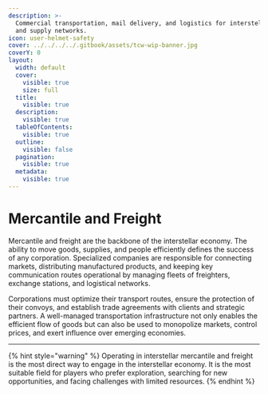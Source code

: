 ```yaml
---
description: >-
  Commercial transportation, mail delivery, and logistics for interstellar trade
  and supply networks.
icon: user-helmet-safety
cover: ../../../../.gitbook/assets/tcw-wip-banner.jpg
coverY: 0
layout:
  width: default
  cover:
    visible: true
    size: full
  title:
    visible: true
  description:
    visible: true
  tableOfContents:
    visible: true
  outline:
    visible: false
  pagination:
    visible: true
  metadata:
    visible: true
---
```


# Mercantile and Freight

Mercantile and freight are the backbone of the interstellar economy. The ability to move goods, supplies, and people efficiently defines the success of any corporation. Specialized companies are responsible for connecting markets, distributing manufactured products, and keeping key communication routes operational by managing fleets of freighters, exchange stations, and logistical networks.

Corporations must optimize their transport routes, ensure the protection of their convoys, and establish trade agreements with clients and strategic partners. A well-managed transportation infrastructure not only enables the efficient flow of goods but can also be used to monopolize markets, control prices, and exert influence over emerging economies.

***

{% hint style="warning" %}
Operating in interstellar mercantile and freight is the most direct way to engage in the interstellar economy. It is the most suitable field for players who prefer exploration, searching for new opportunities, and facing challenges with limited resources.
{% endhint %}
